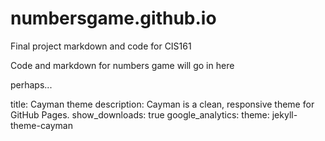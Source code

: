 # numbersgame.github.io
Final project markdown and code for CIS161

Code and markdown for numbers game will go in here

perhaps...

title: Cayman theme
description: Cayman is a clean, responsive theme for GitHub Pages.
show_downloads: true
google_analytics:
theme: jekyll-theme-cayman
